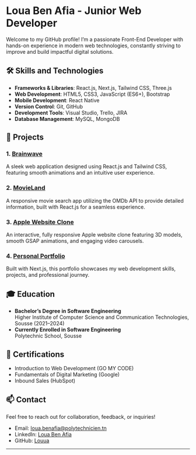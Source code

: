 # Loua Ben Afia - Junior Web Developer  

Welcome to my GitHub profile! I’m a passionate Front-End Developer with hands-on experience in modern web technologies, constantly striving to improve and build impactful digital solutions.  

## 🛠️ Skills and Technologies  

- **Frameworks & Libraries**: React.js, Next.js, Tailwind CSS, Three.js  
- **Web Development**: HTML5, CSS3, JavaScript (ES6+), Bootstrap  
- **Mobile Development**: React Native  
- **Version Control**: Git, GitHub  
- **Development Tools**: Visual Studio, Trello, JIRA  
- **Database Management**: MySQL, MongoDB  

## 🌟 Projects  

### 1. [Brainwave](https://github.com/Louua/Brainwave)  
A sleek web application designed using React.js and Tailwind CSS, featuring smooth animations and an intuitive user experience.  

### 2. [MovieLand](https://github.com/Louua/MovieLand)  
A responsive movie search app utilizing the OMDb API to provide detailed information, built with React.js for a seamless experience.  

### 3. [Apple Website Clone](https://github.com/Louua/Apple-Website)  
An interactive, fully responsive Apple website clone featuring 3D models, smooth GSAP animations, and engaging video carousels.  

### 4. [Personal Portfolio](https://github.com/Louua/Portfolio)  
Built with Next.js, this portfolio showcases my web development skills, projects, and professional journey.  

## 🎓 Education  

- **Bachelor’s Degree in Software Engineering**  
  Higher Institute of Computer Science and Communication Technologies, Sousse (2021–2024)  
- **Currently Enrolled in Software Engineering**  
  Polytechnic School, Sousse  

## 🎯 Certifications  

- Introduction to Web Development (GO MY CODE)  
- Fundamentals of Digital Marketing (Google)  
- Inbound Sales (HubSpot)  

## 📫 Contact  

Feel free to reach out for collaboration, feedback, or inquiries!  
- Email: loua.benafia@polytechnicien.tn  
- LinkedIn: [Loua Ben Afia](https://www.linkedin.com/in/loua-ben-afia/)  
- GitHub: [Louua](https://github.com/Louua)  

---

